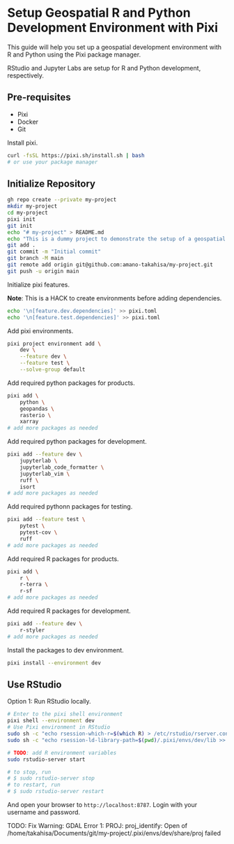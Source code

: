 # Setup Geospatial R and Python Development Environment with Pixi

This guide will help you set up a geospatial development environment with R and Python using the Pixi package manager.

RStudio and Jupyter Labs are setup for R and Python development, respectively.

## Pre-requisites

- Pixi
- Docker
- Git

Install pixi.

```bash
curl -fsSL https://pixi.sh/install.sh | bash
# or use your package manager
```

## Initialize Repository

```bash
gh repo create --private my-project
mkdir my-project
cd my-project
pixi init
git init
echo "# my-project" > README.md
echo "This is a dummy project to demonstrate the setup of a geospatial development environment with R and Python using the Pixi package manager." >> README.md
git add .
git commit -m "Initial commit"
git branch -M main
git remote add origin git@github.com:amano-takahisa/my-project.git
git push -u origin main
```

Initialize pixi features.

**Note**: This is a HACK to create environments before adding dependencies.

```bash
echo '\n[feature.dev.dependencies]' >> pixi.toml
echo '\n[feature.test.dependencies]' >> pixi.toml
```

Add pixi environments.

```bash
pixi project environment add \
    dev \
    --feature dev \
    --feature test \
    --solve-group default
```

Add required python packages for products.

```bash
pixi add \
    python \
    geopandas \
    rasterio \
    xarray
# add more packages as needed
```

Add required python packages for development.

```bash
pixi add --feature dev \
    jupyterlab \
    jupyterlab_code_formatter \
    jupyterlab_vim \
    ruff \
    isort
# add more packages as needed
```

Add required pythonn packages for testing.

```bash
pixi add --feature test \
    pytest \
    pytest-cov \
    ruff
# add more packages as needed
```

Add required R packages for products.

```bash
pixi add \
    r \
    r-terra \
    r-sf
# add more packages as needed
```

Add required R packages for development.

```bash
pixi add --feature dev \
    r-styler
# add more packages as needed
```


Install the packages to dev environment.

```bash
pixi install --environment dev
```

## Use RStudio

Option 1: Run RStudio locally.

```bash
# Enter to the pixi shell environment
pixi shell --environment dev
# Use Pixi environment in RStudio
sudo sh -c "echo rsession-which-r=$(which R) > /etc/rstudio/rserver.conf"
sudo sh -c "echo rsession-ld-library-path=$(pwd)/.pixi/envs/dev/lib >> /etc/rstudio/rserver.conf"

# TODO: add R environment variables
sudo rstudio-server start

# to stop, run
# $ sudo rstudio-server stop
# to restart, run
# $ sudo rstudio-server restart
```

And open your browser to `http://localhost:8787`.
Login with your username and password.

TODO: Fix Warning: GDAL Error 1: PROJ: proj_identify: Open of /home/takahisa/Documents/git/my-project/.pixi/envs/dev/share/proj failed
